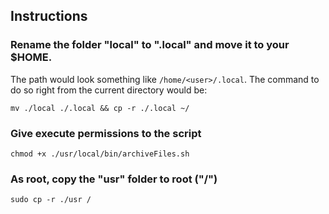 ## Instructions


### Rename the folder "local" to ".local" and move it to your $HOME.
The path would look something like `/home/<user>/.local`.
The command to do so right from the current directory would be:

`mv ./local ./.local && cp -r ./.local ~/`

### Give execute permissions to the script
`chmod +x ./usr/local/bin/archiveFiles.sh`

### As root, copy the "usr" folder to root ("/")
`sudo cp -r ./usr /`

